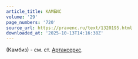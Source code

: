 ```yaml
---
article_title: КАМБИС
volume: '29'
page_numbers: '720'
source_url: https://pravenc.ru/text/1320195.html
downloaded_at: '2025-10-13T14:16:38Z'
---
```


(Камбиз) - см. ст. [Артаксеркс](https://pravenc.ru/text/Артаксеркс.html).

